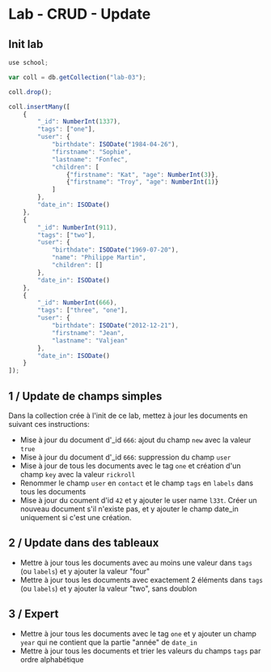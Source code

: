 # Lab - CRUD - Update

## Init lab

```javascript
use school;

var coll = db.getCollection("lab-03");

coll.drop();

coll.insertMany([
    {
        "_id": NumberInt(1337),
        "tags": ["one"],
        "user": {
            "birthdate": ISODate("1984-04-26"),
            "firstname": "Sophie",
            "lastname": "Fonfec",
            "children": [
                {"firstname": "Kat", "age": NumberInt(3)},
                {"firstname": "Troy", "age": NumberInt(1)}
            ]
        },
        "date_in": ISODate()
    },
    {
        "_id": NumberInt(911),        
        "tags": ["two"],
        "user": {
            "birthdate": ISODate("1969-07-20"),
            "name": "Philippe Martin",
            "children": []
        },
        "date_in": ISODate()
    },
    {
        "_id": NumberInt(666),
        "tags": ["three", "one"],
        "user": {
            "birthdate": ISODate("2012-12-21"),
            "firstname": "Jean",
            "lastname": "Valjean"
        },
        "date_in": ISODate()
    }
]);

```

## 1 / Update de champs simples

Dans la collection crée à l'init de ce lab, mettez à jour les documents en suivant ces instructions:

+ Mise à jour du document d'_id `666`: ajout du champ `new` avec la valeur `true`
+ Mise à jour du document d'_id `666`: suppression du champ `user`
+ Mise à jour de tous les documents avec le tag `one` et création d'un champ `key` avec la valeur `rickroll`
+ Renommer le champ `user` en `contact` et le champ `tags` en `labels` dans tous les documents
+ Mise à jour du coument d'id `42` et y ajouter le user name `l33t`. Créer un nouveau document s'il n'existe pas, et y ajouter le champ date_in uniquement si c'est une création.

## 2 / Update dans des tableaux

+ Mettre à jour tous les documents avec au moins une valeur dans `tags` (ou `labels`) et y ajouter la valeur "four"
+ Mettre à jour tous les documents avec exactement 2 éléments dans `tags` (ou `labels`) et y ajouter la valeur "two", sans doublon

## 3 / Expert

+ Mettre à jour tous les documents avec le tag `one` et y ajouter un champ `year` qui ne contient que la partie "année" de `date_in`
+ Mettre à jour tous les documents et trier les valeurs du champs `tags` par ordre alphabétique